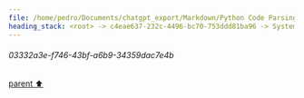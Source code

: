 ```yaml
---
file: /home/pedro/Documents/chatgpt_export/Markdown/Python Code Parsing Simulation.md
heading_stack: <root> -> c4eae637-232c-4496-bc70-753ddd81ba96 -> System -> c5df0cbc-e9fb-4d62-aeed-bcacaa85e110 -> System -> aaa2117c-13e4-4cb9-ba7c-ceab891c0d9c -> User -> Importing the necessary module and initializing the parser and language objects -> Getting the Python language and parser -> Parsing the sample code -> Constructing the query to find all definitions of classes or functions -> Creating the query -> Capturing the nodes -> Displaying the captures -> 8e3bd3ee-59e8-4e34-828c-20572fbdd435 -> Assistant -> aaa2be76-f4f3-4cf3-954a-244cca89494f -> User -> 11dd3286-c68d-4052-98e8-b647a7700959 -> Assistant -> aaa23fcd-fff2-4fd9-912d-55d6c15420b1 -> User -> 5248916b-dcde-4011-8317-2290e1d80621 -> Assistant -> 03332a3e-f746-43bf-a6b9-34359dac7e4b
---
```

###### 03332a3e-f746-43bf-a6b9-34359dac7e4b
[parent ⬆️](#5248916b-dcde-4011-8317-2290e1d80621)

